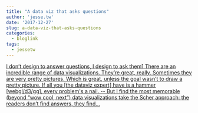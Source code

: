 ```yaml
---
title: "A data viz that asks questions"
author: 'jesse.tw'
date: '2017-12-27'
slug: a-data-viz-that-asks-questions
categories:
  - bloglink
tags:
  - jessetw
---
```


[I don’t design to answer questions, I design to ask them1 There are an incredible range of data visualizations. They’re great, really. Sometimes they are very pretty pictures. Which is great, unless the goal wasn’t to draw a pretty picture. If all you [the dataviz expert] have is a hammer [webgl/d3/gg], every problem's a nail. -- But I find the most memorable (beyond “wow cool, next”) data visualizations take the Scher approach: the readers don’t find answers, they find...<click to read more>](https://jesse.tw/post/friends-time-series-ggplots/)

